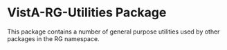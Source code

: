 # VistA-RG-Utilities Package

This package contains a number of general purpose utilities used by other packages in the RG namespace.
